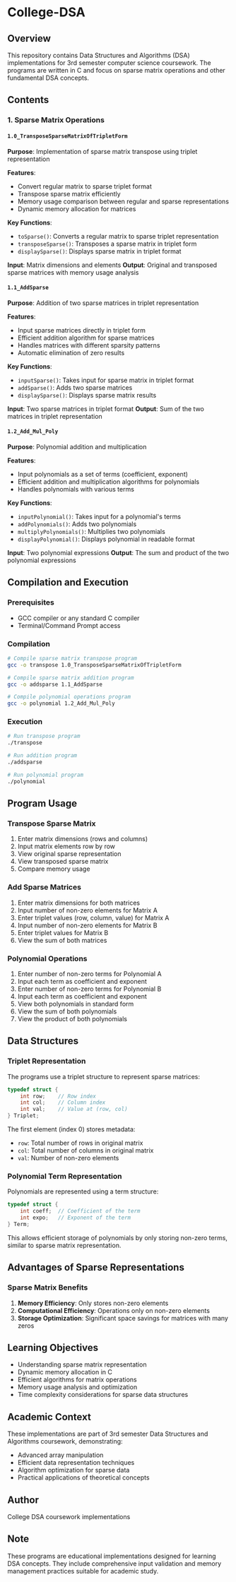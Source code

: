 # College-DSA

## Overview
This repository contains Data Structures and Algorithms (DSA) implementations for 3rd semester computer science coursework. The programs are written in C and focus on sparse matrix operations and other fundamental DSA concepts.

## Contents

### 1. Sparse Matrix Operations

#### `1.0_TransposeSparseMatrixOfTripletForm`
**Purpose**: Implementation of sparse matrix transpose using triplet representation

**Features**:
- Convert regular matrix to sparse triplet format
- Transpose sparse matrix efficiently
- Memory usage comparison between regular and sparse representations
- Dynamic memory allocation for matrices

**Key Functions**:
- `toSparse()`: Converts a regular matrix to sparse triplet representation
- `transposeSparse()`: Transposes a sparse matrix in triplet form
- `displaySparse()`: Displays sparse matrix in triplet format

**Input**: Matrix dimensions and elements
**Output**: Original and transposed sparse matrices with memory usage analysis

#### `1.1_AddSparse`
**Purpose**: Addition of two sparse matrices in triplet representation

**Features**:
- Input sparse matrices directly in triplet form
- Efficient addition algorithm for sparse matrices
- Handles matrices with different sparsity patterns
- Automatic elimination of zero results

**Key Functions**:
- `inputSparse()`: Takes input for sparse matrix in triplet format
- `addSparse()`: Adds two sparse matrices
- `displaySparse()`: Displays sparse matrix results

**Input**: Two sparse matrices in triplet format
**Output**: Sum of the two matrices in triplet representation

#### `1.2_Add_Mul_Poly`
**Purpose**: Polynomial addition and multiplication

**Features**:
- Input polynomials as a set of terms (coefficient, exponent)
- Efficient addition and multiplication algorithms for polynomials
- Handles polynomials with various terms

**Key Functions**:
- `inputPolynomial()`: Takes input for a polynomial's terms
- `addPolynomials()`: Adds two polynomials
- `multiplyPolynomials()`: Multiplies two polynomials
- `displayPolynomial()`: Displays polynomial in readable format

**Input**: Two polynomial expressions
**Output**: The sum and product of the two polynomial expressions

## Compilation and Execution

### Prerequisites
- GCC compiler or any standard C compiler
- Terminal/Command Prompt access

### Compilation
```bash
# Compile sparse matrix transpose program
gcc -o transpose 1.0_TransposeSparseMatrixOfTripletForm

# Compile sparse matrix addition program
gcc -o addsparse 1.1_AddSparse

# Compile polynomial operations program
gcc -o polynomial 1.2_Add_Mul_Poly
```

### Execution
```bash
# Run transpose program
./transpose

# Run addition program
./addsparse

# Run polynomial program
./polynomial
```

## Program Usage

### Transpose Sparse Matrix
1. Enter matrix dimensions (rows and columns)
2. Input matrix elements row by row
3. View original sparse representation
4. View transposed sparse matrix
5. Compare memory usage

### Add Sparse Matrices
1. Enter matrix dimensions for both matrices
2. Input number of non-zero elements for Matrix A
3. Enter triplet values (row, column, value) for Matrix A
4. Input number of non-zero elements for Matrix B
5. Enter triplet values for Matrix B
6. View the sum of both matrices

### Polynomial Operations
1. Enter number of non-zero terms for Polynomial A
2. Input each term as coefficient and exponent
3. Enter number of non-zero terms for Polynomial B
4. Input each term as coefficient and exponent
5. View both polynomials in standard form
6. View the sum of both polynomials
7. View the product of both polynomials

## Data Structures

### Triplet Representation

The programs use a triplet structure to represent sparse matrices:
```c
typedef struct {
    int row;    // Row index
    int col;    // Column index
    int val;    // Value at (row, col)
} Triplet;
```

The first element (index 0) stores metadata:
- `row`: Total number of rows in original matrix
- `col`: Total number of columns in original matrix
- `val`: Number of non-zero elements

### Polynomial Term Representation

Polynomials are represented using a term structure:
```c
typedef struct {
    int coeff;  // Coefficient of the term
    int expo;   // Exponent of the term
} Term;
```

This allows efficient storage of polynomials by only storing non-zero terms, similar to sparse matrix representation.

## Advantages of Sparse Representations

### Sparse Matrix Benefits

1. **Memory Efficiency**: Only stores non-zero elements
2. **Computational Efficiency**: Operations only on non-zero elements
3. **Storage Optimization**: Significant space savings for matrices with many zeros

## Learning Objectives

- Understanding sparse matrix representation
- Dynamic memory allocation in C
- Efficient algorithms for matrix operations
- Memory usage analysis and optimization
- Time complexity considerations for sparse data structures

## Academic Context

These implementations are part of 3rd semester Data Structures and Algorithms coursework, demonstrating:
- Advanced array manipulation
- Efficient data representation techniques
- Algorithm optimization for sparse data
- Practical applications of theoretical concepts

## Author
College DSA coursework implementations

## Note
These programs are educational implementations designed for learning DSA concepts. They include comprehensive input validation and memory management practices suitable for academic study.
